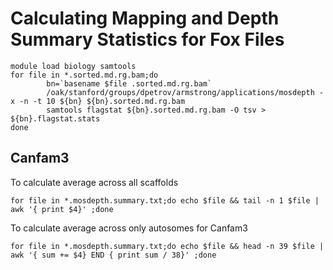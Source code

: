 # Calculating Mapping and Depth Summary Statistics for Fox Files
```
module load biology samtools
for file in *.sorted.md.rg.bam;do
        bn=`basename $file .sorted.md.rg.bam`
        /oak/stanford/groups/dpetrov/armstrong/applications/mosdepth -x -n -t 10 ${bn} ${bn}.sorted.md.rg.bam
        samtools flagstat ${bn}.sorted.md.rg.bam -O tsv > ${bn}.flagstat.stats
done
```

## Canfam3 

To calculate average across all scaffolds
```
for file in *.mosdepth.summary.txt;do echo $file && tail -n 1 $file | awk '{ print $4}' ;done
```
To calculate average across only autosomes for Canfam3
```
for file in *.mosdepth.summary.txt;do echo $file && head -n 39 $file | awk '{ sum += $4} END { print sum / 38}' ;done
```
